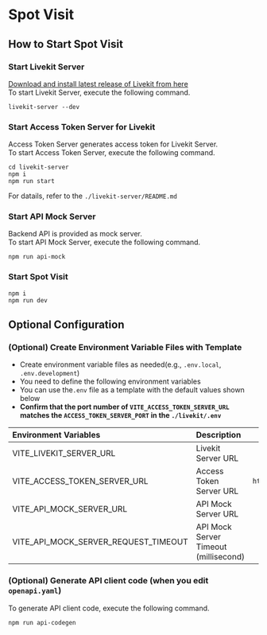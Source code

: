 # Spot Visit

## How to Start Spot Visit

### Start Livekit Server

[Download and install latest release of Livekit from here](https://github.com/livekit/livekit/releases "releases of Livekit")  
 To start Livekit Server, execute the following command.

```text
livekit-server --dev
```

### Start Access Token Server for Livekit

Access Token Server generates access token for Livekit Server.  
To start Access Token Server, execute the following command.

```text
cd livekit-server
npm i
npm run start
```

For datails, refer to the `./livekit-server/README.md`

### Start API Mock Server

Backend API is provided as mock server.  
To start API Mock Server, execute the following command.

```text
npm run api-mock
```

### Start Spot Visit

```text
npm i
npm run dev
```

## Optional Configuration

### (Optional) Create Environment Variable Files with Template

- Create environment variable files as needed(e.g., `.env.local`, `.env.development`)
- You need to define the following environment variables
- You can use the`.env` file as a template with the default values shown below
- **Confirm that the port number of `VITE_ACCESS_TOKEN_SERVER_URL` matches the `ACCESS_TOKEN_SERVER_PORT` in the `./livekit/.env`**

| Environment Variables                | Description                           |                    Default Value |
| :----------------------------------- | :------------------------------------ | -------------------------------: |
| VITE_LIVEKIT_SERVER_URL              | Livekit Server URL                    |            `ws://localhost:7880` |
| VITE_ACCESS_TOKEN_SERVER_URL         | Access Token Server URL               | `http://localhost:5101/getToken` |
| VITE_API_MOCK_SERVER_URL             | API Mock Server URL                   |          `http://localhost:5100` |
| VITE_API_MOCK_SERVER_REQUEST_TIMEOUT | API Mock Server Timeout (millisecond) |                          `15000` |

### (Optional) Generate API client code (when you edit `openapi.yaml`)

To generate API client code, execute the following command.

```text
npm run api-codegen
```

